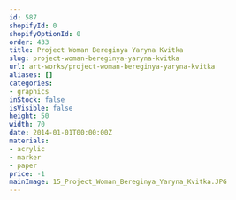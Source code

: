 ```yaml
---
id: 587
shopifyId: 0
shopifyOptionId: 0
order: 433
title: Project Woman Bereginya Yaryna Kvitka
slug: project-woman-bereginya-yaryna-kvitka
url: art-works/project-woman-bereginya-yaryna-kvitka
aliases: []
categories:
- graphics
inStock: false
isVisible: false
height: 50
width: 70
date: 2014-01-01T00:00:00Z
materials:
- acrylic
- marker
- paper
price: -1
mainImage: 15_Project_Woman_Bereginya_Yaryna_Kvitka.JPG
---
```


